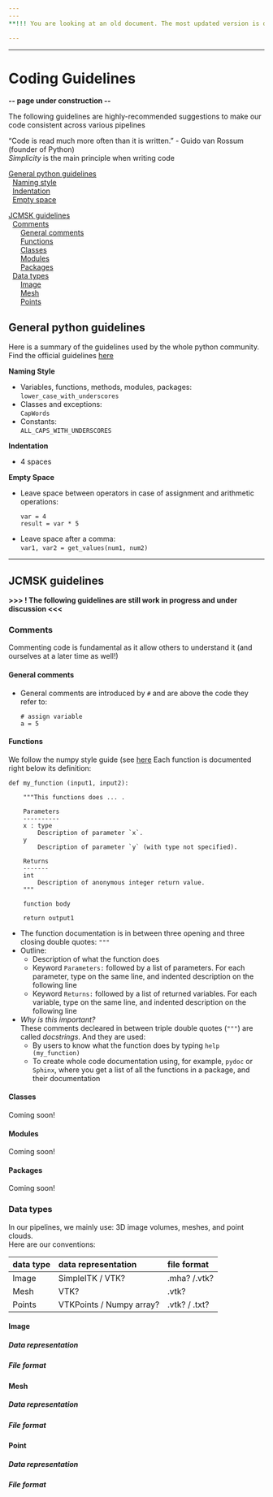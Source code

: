 ```yaml
---
---
**!!! You are looking at an old document. The most updated version is on our [website](https://jcmsk.github.io/for_contributors.html) !!!**

---
```

---


# Coding Guidelines

**-- page under construction --**

The following guidelines are highly-recommended suggestions to make our code consistent across various pipelines

“Code is read much more often than it is written.” - Guido van Rossum (founder of Python)  
*Simplicity* is the main principle when writing code


[General python guidelines](#General-python-guidelines)  
&nbsp; [Naming style](#Naming-style)  
&nbsp; [Indentation](#Indentation)  
&nbsp; [Empty space](#Empty-space)  

[JCMSK guidelines](#JCMSK-guidelines)  
&nbsp; [Comments](#Comments)  
&nbsp; &nbsp; &nbsp; [General comments](#General-comments)  
&nbsp; &nbsp; &nbsp; [Functions](#Functions)  
&nbsp; &nbsp; &nbsp; [Classes](#Classes)  
&nbsp; &nbsp; &nbsp; [Modules](#Modules)  
&nbsp; &nbsp; &nbsp; [Packages](#Packages)  
&nbsp; [Data types](#data-types)  
&nbsp; &nbsp; &nbsp; [Image](#Image)  
&nbsp; &nbsp; &nbsp; [Mesh](#Mesh)  
&nbsp; &nbsp; &nbsp; [Points](#Point)   
   


## General python guidelines
Here is a summary of the guidelines used by the whole python community. Find the official guidelines [here](https://www.python.org/dev/peps/pep-0008/) 

**Naming Style**
- Variables, functions, methods, modules, packages:   
  `lower_case_with_underscores`
- Classes and exceptions:  
  `CapWords`
- Constants:  
  `ALL_CAPS_WITH_UNDERSCORES`

**Indentation**
- 4 spaces

**Empty Space**
- Leave space between operators in case of assignment and arithmetic operations:  
  ```
  var = 4
  result = var * 5
  ```
- Leave space after a comma:  
  `var1, var2 = get_values(num1, num2)`

--- 

## JCMSK guidelines 

**>>> ! The following guidelines are still work in progress and under discussion <<<**

### Comments  
Commenting code is fundamental as it allow others to understand it (and ourselves at a later time as well!)

#### General comments
- General comments are introduced by `#` and are above the code they refer to:
  ```
  # assign variable
  a = 5
  ```
  
#### Functions  
We follow the numpy style guide (see [here](https://numpydoc.readthedocs.io/en/latest/format.html)
Each function is documented right below its definition:    
```
def my_function (input1, input2):
    
    """This functions does ... .
    
    Parameters
    ----------
    x : type
        Description of parameter `x`.
    y
        Description of parameter `y` (with type not specified).
    
    Returns
    -------
    int
        Description of anonymous integer return value.
    """
    
    function body
    
    return output1 
```
- The function documentation is in between three opening and three closing double quotes: `"""`
- Outline:  
  - Description of what the function does
  - Keyword `Parameters:` followed by a list of parameters. For each parameter, type on the same line, and indented description on the following line
  - Keyword `Returns:` followed by a list of returned variables. For each variable, type on the same line, and indented description on the following line
- *Why is this important?*   
  These comments decleared in between triple double quotes (`"""`) are called *docstrings*. And they are used:  
  - By users to know what the function does by typing `help (my_function)`  
  - To create whole code documentation using, for example, `pydoc` or `Sphinx`, where you get a list of all the functions in a package, and their documentation
    
#### Classes
Coming soon!

#### Modules
Coming soon!  

#### Packages 
Coming soon!


### Data types  
In our pipelines, we mainly use: 3D image volumes, meshes, and point clouds.  
Here are our conventions:

| data type | data representation      | file format  |
| :---------| :----------------------- | :----------- |
| Image     | SimpleITK / VTK?         | .mha? /.vtk? |
| Mesh      | VTK?                     | .vtk?        | 
| Points    | VTKPoints / Numpy array? | .vtk? / .txt?|


#### Image   
##### Data representation 
##### File format    

#### Mesh  
##### Data representation 
##### File format    

#### Point  
##### Data representation
##### File format   






